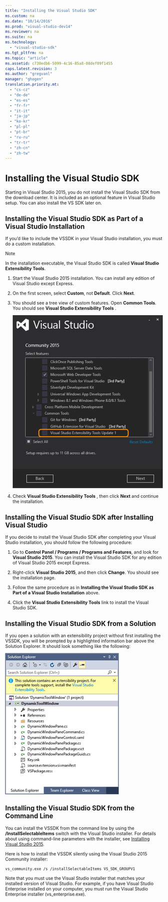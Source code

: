 ```yaml
---
title: "Installing the Visual Studio SDK"
ms.custom: na
ms.date: "10/14/2016"
ms.prod: "visual-studio-dev14"
ms.reviewer: na
ms.suite: na
ms.technology: 
  - "visual-studio-sdk"
ms.tgt_pltfrm: na
ms.topic: "article"
ms.assetid: c730edb6-5099-4c16-85a8-08def09f1455
caps.latest.revision: 3
ms.author: "gregvanl"
manager: "ghogen"
translation.priority.mt: 
  - "cs-cz"
  - "de-de"
  - "es-es"
  - "fr-fr"
  - "it-it"
  - "ja-jp"
  - "ko-kr"
  - "pl-pl"
  - "pt-br"
  - "ru-ru"
  - "tr-tr"
  - "zh-cn"
  - "zh-tw"
---
```

# Installing the Visual Studio SDK
Starting in Visual Studio 2015, you do not install the Visual Studio SDK from the download center. It is included as an optional feature in Visual Studio setup. You can also install the VS SDK later on.  
  
## Installing the Visual Studio SDK as Part of a Visual Studio Installation  
 If you’d like to include the VSSDK in your Visual Studio installation, you must do a custom installation.  
  
> [!NOTE]
>  In the installation executable, the Visual Studio SDK is called **Visual Studio Extensibility Tools**.  
  
1.  Start the Visual Studio 2015 installation. You can install any edition of Visual Studio except Express.  
  
2.  On the first screen, select **Custom**, not **Default**. Click **Next**.  
  
3.  You should see a tree view of custom features. Open **Common Tools**. You should see **Visual Studio Extensibility Tools** .  
  
     ![VSSDKInstall](../extensibility/media/vssdkinstall.png "VSSDKInstall")  
  
4.  Check **Visual Studio Extensibility Tools** , then click **Next** and continue the installation.  
  
## Installing the Visual Studio SDK after Installing Visual Studio  
 If you decide to install the Visual Studio SDK after completing your Visual Studio installation, you should follow the following procedure:  
  
1.  Go to **Control Panel / Programs / Programs and Features**, and look for **Visual Studio 2015**. You can install the Visual Studio SDK for any edition of Visual Studio 2015 except Express.  
  
2.  Right-click **Visual Studio 2015**, and then click **Change**. You should see the installation page.  
  
3.  Follow the same procedure as in **Installing the Visual Studio SDK as Part of a Visual Studio Installation** above.  
  
4.  Click the **Visual Studio Extensibility Tools** link to install the Visual Studio SDK.  
  
## Installing the Visual Studio SDK from a Solution  
 If you open a solution with an extensibility project without first installing the VSSDK, you will be prompted by a highlighted information bar above the Solution Explorer. It should look something like the following:  
  
 ![SolutionExplorerInstall](../extensibility/media/solutionexplorerinstall.png "SolutionExplorerInstall")  
  
## Installing the Visual Studio SDK from the Command Line  
 You can install the VSSDK from the command line by using the **/InstallSelectableItems** switch with the Visual Studio installer. For details about using command-line parameters with the installer, see [Installing Visual Studio 2015](../install/installing-visual-studio-2015.md).  
  
 Here is how to install the VSSDK silently using the Visual Studio 2015 Community installer:  
  
```  
vs_community.exe /s /installSelectableItems VS_SDK_GROUPV1  
```  
  
 Note that you must use the Visual Studio installer that matches your installed version of Visual Studio. For example, if you have Visual Studio Enterprise installed on your computer, you must run the Visual Studio Enterprise installer (vs_enterprise.exe).